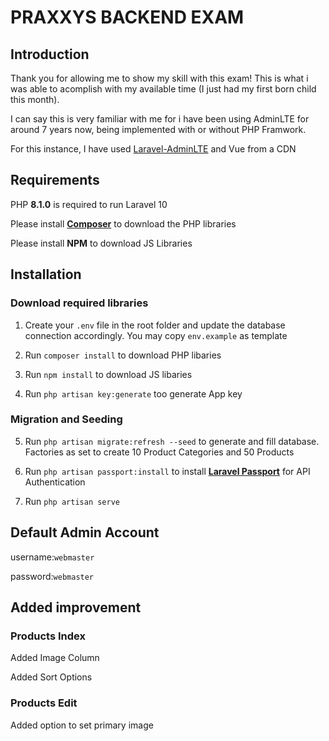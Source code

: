 # PRAXXYS BACKEND EXAM
## Introduction
Thank you for allowing me to show my skill with this exam! This is what i was able to acomplish with my available time (I just had my first born child this month).

I can say this is very familiar with me for i have been using AdminLTE for around 7 years now, being implemented with or without PHP Framwork.

For this instance, I have used [Laravel-AdminLTE](https://github.com/jeroennoten/Laravel-AdminLTE) and Vue from a CDN

## Requirements
PHP **8.1.0** is required to run Laravel 10

Please install [**Composer**](https://getcomposer.org/) to download the PHP libraries

Please install **NPM** to download JS Libraries

## Installation
### Download required libraries
1. Create your `.env` file in the root folder and update the database connection accordingly. You may copy `env.example` as template

2. Run `composer install` to download PHP libaries

3. Run `npm install` to download JS libaries

4. Run `php artisan key:generate` too generate App key


### Migration and Seeding
5. Run `php artisan migrate:refresh --seed` to generate and fill database. Factories as set to create 10 Product Categories and 50 Products

6. Run `php artisan passport:install` to install [**Laravel Passport**](https://laravel.com/docs/10.x/passport) for API Authentication

7. Run `php artisan serve`

## Default Admin Account
username:`webmaster`

password:`webmaster`


## Added improvement
### Products Index
Added Image Column

Added Sort Options

### Products Edit
Added option to set primary image

